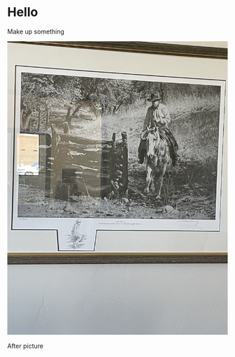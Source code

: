 # Hello 

Make up something 

![image](.attachments/06126f87ed605e39b890b2ed372ad292b16d4402.jpeg)

After picture